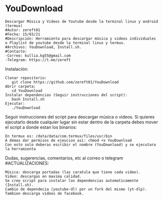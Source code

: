 # YouDownload
	Descargar Música y Videos de Youtube desde la terminal linux y android (termux)
	#Autor: zereft01
	#Fecha: 15/03/21
	#Descripción: Herramienta para descargar música y videos individuales o Playlist de youtube desde la terminal linux y termux.
	#Archivos: YouDownload, Install.sh.
	#Contacto: 
	-Correo: kullia.kg55@gmail.com
	-Telegram: https://t.me/zereft


Instalación:

	Clonar repositorio:
	   git clone https://github.com/zereft01/YouDownload
	Abrir carpeta:
	   cd YouDownload
	Instalar dependencias (Seguir instrucciones del script):
	   bash Install.sh
	Ejecutar:
	   ./YouDownload




Seguir instrucciones del script para descargar música o videos.
Si quieres ejecutarlo desde cualquier lugar sin estar dentro de la carpeta debes mover el script a donde estan los binarios:

	En termux es: /data/data/com.termux/files/usr/bin
	A demas dar permisos de ejeucion asi: chmod +x YouDownload
	Con esto solo deberas escribir el nombre (YouDownload) y se ejecutara la herramienta

Dudas, sugerencias, comentarios, etc al correo o telegram
#ACTUALIZACIONES: 

	Música: descarga portadas (las caratula que tiene cada video). 
	Video: descargas en maxima calidad.
	Se creo script para instalar las dependencias automaticamente (Install.sh).
	Cambio de dependecia (youtube-dl) por un fork del mismo (yt-dlp).
	Tambien descarga videos de facebook.
